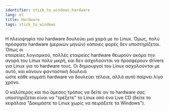 ```yaml
---
identifier: stick_to_windows_hardware
lang: el
title: Hardware
tags: stick_to_windows
---
```


Η πλειοψηφία του hardware δουλεύει μια χαρά με το Linux. Όμως, πολύ πρόσφατο 
hardware (μερικών μηνών) κάποιες φορές δεν υποστηρίζεται. Όπως οι  
εταιρείες λογισμικού, πολλές εταιρείες hardware θεωρούν ακόμα την αγορά του Linux 
πολύ μικρή, και δεν ασχολούνται να προσφέρουν drivers για Linux για το 
hardware τους. Οι δημιουργοί του Linux ασχολούνται με αυτό, και κάνουν φανταστική δουλειά  
ώστε κάθε κομμάτι hardware να δουλεύει τέλεια, αλλά αυτό παίρνει λίγο χρόνο.

Ο καλύτερος και πιο άμεσος τρόπος να δείτε αν το 
hardware σας υποστηρίζεται είναι να "τρέξετε" το Linux από ένα Live CD (δείτε το 
κεφάλαιο "Δοκιμάστε το Linux χωρίς να πειράξετε τα Windows").

